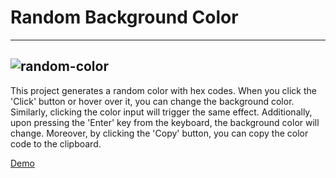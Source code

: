 # Random Background Color 
---
![random-color](https://github.com/vildancetin/random-color/assets/75564722/eb0922dd-934f-418f-8220-64aebb9f0043)
---
This project generates a random color with hex codes. When you click the 'Click' button or hover over it, you can change the background color. Similarly, clicking the color input will trigger the same effect. Additionally, upon pressing the 'Enter' key from the keyboard, the background color will change. Moreover, by clicking the 'Copy' button, you can copy the color code to the clipboard.

[Demo](https://vildancetin.github.io/random-color/)
